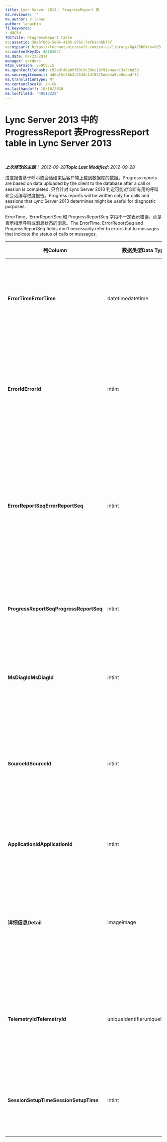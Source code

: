 ```yaml
---
title: Lync Server 2013： ProgressReport 表
ms.reviewer: ''
ms.author: v-lanac
author: lanachin
f1.keywords:
- NOCSH
TOCTitle: ProgressReport table
ms:assetid: 38e5f060-5e9b-4185-87b2-7ef61c4bb75f
ms:mtpsurl: https://technet.microsoft.com/en-us/library/Gg425864(v=OCS.15)
ms:contentKeyID: 48183847
ms.date: 07/23/2014
manager: serdars
mtps_version: v=OCS.15
ms.openlocfilehash: c92adf48a09f83c3c3dec18f91e4aadc3a3cbd39
ms.sourcegitcommit: 4d6bf5c58b2c553dc1df8375ede4a9cb9eaadff2
ms.translationtype: MT
ms.contentlocale: zh-CN
ms.lasthandoff: 10/16/2020
ms.locfileid: "48513229"
---
```

# <a name="progressreport-table-in-lync-server-2013"></a><span data-ttu-id="20579-102">Lync Server 2013 中的 ProgressReport 表</span><span class="sxs-lookup"><span data-stu-id="20579-102">ProgressReport table in Lync Server 2013</span></span>

<div data-xmlns="http://www.w3.org/1999/xhtml">

<div class="topic" data-xmlns="http://www.w3.org/1999/xhtml" data-msxsl="urn:schemas-microsoft-com:xslt" data-cs="https://msdn.microsoft.com/">

<div data-asp="https://msdn2.microsoft.com/asp">



</div>

<div id="mainSection">

<div id="mainBody">

<span> </span>

<span data-ttu-id="20579-103">_**上次修改的主题：** 2012-09-28_</span><span class="sxs-lookup"><span data-stu-id="20579-103">_**Topic Last Modified:** 2012-09-28_</span></span>

<span data-ttu-id="20579-104">进度报告基于呼叫或会话结束后客户端上载到数据库的数据。</span><span class="sxs-lookup"><span data-stu-id="20579-104">Progress reports are based on data uploaded by the client to the database after a call or session is completed.</span></span> <span data-ttu-id="20579-105">只会针对 Lync Server 2013 判定可能对诊断有用的呼叫和会话编写进度报告。</span><span class="sxs-lookup"><span data-stu-id="20579-105">Progress reports will be written only for calls and sessions that Lync Server 2013 determines might be useful for diagnostic purposes.</span></span>

<span data-ttu-id="20579-106">ErrorTime、ErrorReportSeq 和 ProgressReportSeq 字段不一定表示错误，而是表示指示呼叫或消息状态的消息。</span><span class="sxs-lookup"><span data-stu-id="20579-106">The ErrorTime, ErrorReportSeq and ProgressReportSeq fields don’t necessarily refer to errors but to messages that indicate the status of calls or messages.</span></span>


<table>
<colgroup>
<col style="width: 25%" />
<col style="width: 25%" />
<col style="width: 25%" />
<col style="width: 25%" />
</colgroup>
<thead>
<tr class="header">
<th><span data-ttu-id="20579-107">列</span><span class="sxs-lookup"><span data-stu-id="20579-107">Column</span></span></th>
<th><span data-ttu-id="20579-108">数据类型</span><span class="sxs-lookup"><span data-stu-id="20579-108">Data Type</span></span></th>
<th><span data-ttu-id="20579-109">键/索引</span><span class="sxs-lookup"><span data-stu-id="20579-109">Key/Index</span></span></th>
<th><span data-ttu-id="20579-110">详细信息</span><span class="sxs-lookup"><span data-stu-id="20579-110">Details</span></span></th>
</tr>
</thead>
<tbody>
<tr class="odd">
<td><p><span data-ttu-id="20579-111"><strong>ErrorTime</strong></span><span class="sxs-lookup"><span data-stu-id="20579-111"><strong>ErrorTime</strong></span></span></p></td>
<td><p><span data-ttu-id="20579-112">datetime</span><span class="sxs-lookup"><span data-stu-id="20579-112">datetime</span></span></p></td>
<td><p><span data-ttu-id="20579-113">主、外</span><span class="sxs-lookup"><span data-stu-id="20579-113">Primary, Foreign</span></span></p></td>
<td><p><span data-ttu-id="20579-114">包含此进度报告的进度错误报告的日期和时间。</span><span class="sxs-lookup"><span data-stu-id="20579-114">Date and time of the progress error report that contains this progress report.</span></span> <span data-ttu-id="20579-115">有关详细信息，请参阅 <a href="lync-server-2013-errorreport-table.md">Lync Server 2013 中的 ErrorReport 表</a> 。</span><span class="sxs-lookup"><span data-stu-id="20579-115">See the <a href="lync-server-2013-errorreport-table.md">ErrorReport table in Lync Server 2013</a> for more information.</span></span></p></td>
</tr>
<tr class="even">
<td><p><span data-ttu-id="20579-116"><strong>ErrorId</strong></span><span class="sxs-lookup"><span data-stu-id="20579-116"><strong>ErrorId</strong></span></span></p></td>
<td><p><span data-ttu-id="20579-117">int</span><span class="sxs-lookup"><span data-stu-id="20579-117">int</span></span></p></td>
<td><p><span data-ttu-id="20579-118">主、外</span><span class="sxs-lookup"><span data-stu-id="20579-118">Primary, Foreign</span></span></p></td>
<td><p><span data-ttu-id="20579-119">与 ErrorTime 和 ProgressReportSeq 结合使用唯一地标识进度报告的 ID 号。</span><span class="sxs-lookup"><span data-stu-id="20579-119">ID number used in conjunction with ErrorTime, ProgressReportSeq to uniquely identify a progress report.</span></span> <span data-ttu-id="20579-120">有关详细信息，请参阅 <a href="lync-server-2013-errorreport-table.md">Lync Server 2013 中的 ErrorReport 表</a> 。</span><span class="sxs-lookup"><span data-stu-id="20579-120">See the <a href="lync-server-2013-errorreport-table.md">ErrorReport table in Lync Server 2013</a> for more information.</span></span></p></td>
</tr>
<tr class="odd">
<td><p><span data-ttu-id="20579-121"><strong>ErrorReportSeq</strong></span><span class="sxs-lookup"><span data-stu-id="20579-121"><strong>ErrorReportSeq</strong></span></span></p></td>
<td><p><span data-ttu-id="20579-122">int</span><span class="sxs-lookup"><span data-stu-id="20579-122">int</span></span></p></td>
<td><p><span data-ttu-id="20579-123">主、外</span><span class="sxs-lookup"><span data-stu-id="20579-123">Primary, Foreign</span></span></p></td>
<td><p><span data-ttu-id="20579-124">标识错误报告的 ID 号。</span><span class="sxs-lookup"><span data-stu-id="20579-124">ID number that identifies the error report.</span></span> <span data-ttu-id="20579-125">ErrorReporSeq 与 ErrorTime 结合使用来唯一地标识错误报告。</span><span class="sxs-lookup"><span data-stu-id="20579-125">ErrorReporSeq is used in conjunction with ErrorTime to uniquely identify an error report.</span></span> <span data-ttu-id="20579-126">有关详细信息，请参阅<a href="lync-server-2013-errorreport-table.md">Lync Server 2013 中的 ErrorReport 表</a></span><span class="sxs-lookup"><span data-stu-id="20579-126">See the <a href="lync-server-2013-errorreport-table.md">ErrorReport table in Lync Server 2013</a> for more information</span></span></p>
<p><span data-ttu-id="20579-127">此字段是在 Microsoft Lync Server 2013 中引入的。</span><span class="sxs-lookup"><span data-stu-id="20579-127">This field was introduced in Microsoft Lync Server 2013.</span></span></p></td>
</tr>
<tr class="even">
<td><p><span data-ttu-id="20579-128"><strong>ProgressReportSeq</strong></span><span class="sxs-lookup"><span data-stu-id="20579-128"><strong>ProgressReportSeq</strong></span></span></p></td>
<td><p><span data-ttu-id="20579-129">int</span><span class="sxs-lookup"><span data-stu-id="20579-129">int</span></span></p></td>
<td><p><span data-ttu-id="20579-130">主</span><span class="sxs-lookup"><span data-stu-id="20579-130">Primary</span></span></p></td>
<td><p><span data-ttu-id="20579-p105">标识进度报告的 ID 号。与 ErrorTime 和 ErrorReportSeq 结合使用可唯一地标识进度报告。</span><span class="sxs-lookup"><span data-stu-id="20579-p105">ID number to identify the progress report. Used in conjunction with ErrorTime and ErrorReportSeq to uniquely identify a progress report.</span></span></p></td>
</tr>
<tr class="odd">
<td><p><span data-ttu-id="20579-133"><strong>MsDiagId</strong></span><span class="sxs-lookup"><span data-stu-id="20579-133"><strong>MsDiagId</strong></span></span></p></td>
<td><p><span data-ttu-id="20579-134">int</span><span class="sxs-lookup"><span data-stu-id="20579-134">int</span></span></p></td>
<td></td>
<td><p><span data-ttu-id="20579-135">进度报告的诊断 ID。</span><span class="sxs-lookup"><span data-stu-id="20579-135">Diagnostic ID of the progress report.</span></span></p>
<p><span data-ttu-id="20579-136">此字段是在 Microsoft Lync Server 2013 中引入的。</span><span class="sxs-lookup"><span data-stu-id="20579-136">This field was introduced in Microsoft Lync Server 2013.</span></span></p></td>
</tr>
<tr class="even">
<td><p><span data-ttu-id="20579-137"><strong>SourceId</strong></span><span class="sxs-lookup"><span data-stu-id="20579-137"><strong>SourceId</strong></span></span></p></td>
<td><p><span data-ttu-id="20579-138">int</span><span class="sxs-lookup"><span data-stu-id="20579-138">int</span></span></p></td>
<td><p><span data-ttu-id="20579-139">对外</span><span class="sxs-lookup"><span data-stu-id="20579-139">Foreign</span></span></p></td>
<td><p><span data-ttu-id="20579-140">发送错误报告的服务器 (如果报告是从服务器组件) 发送的。</span><span class="sxs-lookup"><span data-stu-id="20579-140">Server that sent the error report (if the report was sent from a server component).</span></span> <span data-ttu-id="20579-141">有关详细信息，请参阅 <a href="lync-server-2013-servers-table.md">Lync Server 2013 中的 Servers 表</a> 。此字段是在 Microsoft Lync Server 2013 中引入的。</span><span class="sxs-lookup"><span data-stu-id="20579-141">See the <a href="lync-server-2013-servers-table.md">Servers table in Lync Server 2013</a> for more information.This field was introduced in Microsoft Lync Server 2013.</span></span></p></td>
</tr>
<tr class="odd">
<td><p><span data-ttu-id="20579-142"><strong>ApplicationId</strong></span><span class="sxs-lookup"><span data-stu-id="20579-142"><strong>ApplicationId</strong></span></span></p></td>
<td><p><span data-ttu-id="20579-143">int</span><span class="sxs-lookup"><span data-stu-id="20579-143">int</span></span></p></td>
<td></td>
<td><p><span data-ttu-id="20579-p107">报告涉及的 Lync Server 进程。有关详细信息，请参阅 Application 表。</span><span class="sxs-lookup"><span data-stu-id="20579-p107">The Lync Server process that the report is about. See the Application Table for more information.</span></span></p></td>
</tr>
<tr class="even">
<td><p><span data-ttu-id="20579-146"><strong>详细信息</strong></span><span class="sxs-lookup"><span data-stu-id="20579-146"><strong>Detail</strong></span></span></p></td>
<td><p><span data-ttu-id="20579-147">image</span><span class="sxs-lookup"><span data-stu-id="20579-147">image</span></span></p></td>
<td></td>
<td><p><span data-ttu-id="20579-148">为节省空间而以二进制格式存储的进度报告详细信息。使用以下语法可将此数据转换为文本格式：</span><span class="sxs-lookup"><span data-stu-id="20579-148">Progress report details, stored in binary format to save space.This data can be converted to text format using this syntax:</span></span></p>
<p><span data-ttu-id="20579-149">cast(cast(Detail as varbinary(max)) as varchar(max))</span><span class="sxs-lookup"><span data-stu-id="20579-149">cast(cast(Detail as varbinary(max)) as varchar(max))</span></span></p></td>
</tr>
<tr class="odd">
<td><p><span data-ttu-id="20579-150"><strong>TelemetryId</strong></span><span class="sxs-lookup"><span data-stu-id="20579-150"><strong>TelemetryId</strong></span></span></p></td>
<td><p><span data-ttu-id="20579-151">uniqueIdentifier</span><span class="sxs-lookup"><span data-stu-id="20579-151">uniqueIdentifier</span></span></p></td>
<td></td>
<td><p><span data-ttu-id="20579-152">与会议中所涉及不同组件的加入时间信息关联的唯一标识符。</span><span class="sxs-lookup"><span data-stu-id="20579-152">Unique identifier that correlates join time information for the different components involved in a conference.</span></span></p>
<p><span data-ttu-id="20579-153">此字段是在 Microsoft Lync Server 2013 中引入的。</span><span class="sxs-lookup"><span data-stu-id="20579-153">This field was introduced in Microsoft Lync Server 2013.</span></span></p></td>
</tr>
<tr class="even">
<td><p><span data-ttu-id="20579-154"><strong>SessionSetupTime</strong></span><span class="sxs-lookup"><span data-stu-id="20579-154"><strong>SessionSetupTime</strong></span></span></p></td>
<td><p><span data-ttu-id="20579-155">int</span><span class="sxs-lookup"><span data-stu-id="20579-155">int</span></span></p></td>
<td></td>
<td><p><span data-ttu-id="20579-156">特定组件加入会议的时间（以毫秒计）。</span><span class="sxs-lookup"><span data-stu-id="20579-156">Time (in milliseconds) for a specific component to join a conference.</span></span></p>
<p><span data-ttu-id="20579-157">此字段是在 Microsoft Lync Server 2013 中引入的。</span><span class="sxs-lookup"><span data-stu-id="20579-157">This field was introduced in Microsoft Lync Server 2013.</span></span></p></td>
</tr>
</tbody>
</table>


</div>

<span> </span>

</div>

</div>

</div>

